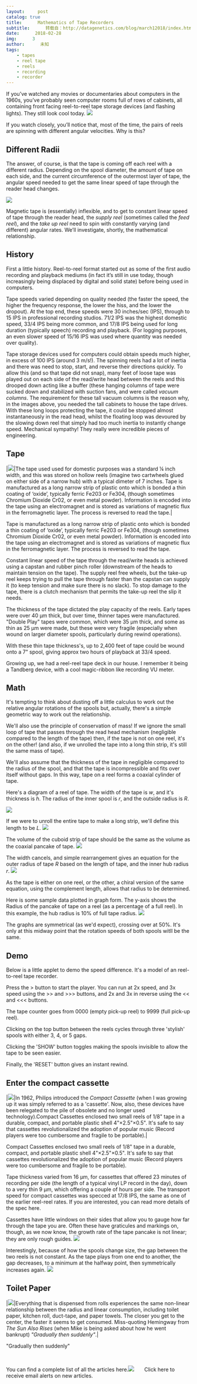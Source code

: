 ```yaml
---
layout:     post
catalog: true
title:      Mathematics of Tape Recorders
subtitle:      转载自：http://datagenetics.com/blog/march12018/index.html
date:      2018-02-28
img:      3
author:      未知
tags:
    - tapes
    - reel tape
    - reels
    - recording
    - recorder
---
```


If you’ve watched any movies or documentaries about computers in the 1960s, you’ve probably seen computer rooms full of rows of cabinets, all containing front facing reel-to-reel tape storage devices (and flashing lights). They still look cool today.
![](http://datagenetics.com/blog/march12018/ch.jpg)


If you watch closely, you’ll notice that, most of the time, the pairs of reels are spinning with different angular velocities. Why is this?

## Different Radii

The answer, of course, is that the tape is coming off each reel with a different radius. Depending on the spool diameter, the amount of tape on each side, and the current circumference of the outermost layer of tape, the angular speed needed to get the same linear speed of tape through the reader head changes.

![](http://datagenetics.com/blog/march12018/d1.png)



Magnetic tape is (essentially) inflexible, and to get to constant linear speed of tape through the reader head, the *supply reel* (sometimes called the *feed reel*), and the *take up reel* need to spin with constantly varying (and different) angular rates. We’ll investigate, shortly, the mathematical relationship.

## History

First a little history. Reel-to-reel format started out as some of the first audio recording and playback mediums (in fact it’s still in use today, though increasingly being displaced by digital and solid state) before being used in computers.

Tape speeds varied depending on quality needed (the faster the speed, the higher the frequency response, the lower the hiss, and the lower the dropout). At the top end, these speeds were 30 inches/sec (IPS), through to 15 IPS in professional recording studios. 71/2 IPS was the highest domestic speed, 33/4 IPS being more common, and 17/8 IPS being used for long duration (typically speech) recording and playback. (For logging purposes, an even slower speed of 15/16 IPS was used where quantity was needed over quality).

Tape storage devices used for computers could obtain speeds much higher, in excess of 100 IPS (around 3 m/s!). The spinning reels had a lot of inertia and there was need to stop, start, and reverse their directions quickly. To allow this (and so that tape did not snap), many feet of loose tape was played out on each side of the read/write head between the reels and this drooped down acting like a buffer (these hanging columns of tape were sucked down and stabilized with suction fans, and were called *vacuum columns*. The requirement for these tall vacuum columns is the reason why, in the images above, you needed the tall cabinets to house the tape drives. With these long loops protecting the tape, it could be stopped almost instantaneously in the read head, whilst the floating loop was devoured by the slowing down reel that simply had too much inertia to instantly change speed. Mechanical sympathy! They really were incredible pieces of engineering.

## Tape
|![](http://datagenetics.com/blog/march12018/reelt.jpg)|The tape used used for domestic purposes was a standard ¼ inch width, and this was stored on hollow reels (imagine two cartwheels glued on either side of a narrow hub) with a typical dimeter of 7 inches. Tape is manufactured as a long narrow strip of plastic onto which is bonded a thin coating of ‘oxide’, typically ferric Fe203 or Fe304, (though sometimes Chromium Dioxide Cr02, or even metal powder). Information is encoded into the tape using an electromagnet and is stored as variations of magnetic flux in the ferromagnetic layer. The process is reversed to read the tape.|

Tape is manufactured as a long narrow strip of plastic onto which is bonded a thin coating of ‘oxide’, typically ferric Fe203 or Fe304, (though sometimes Chromium Dioxide Cr02, or even metal powder). Information is encoded into the tape using an electromagnet and is stored as variations of magnetic flux in the ferromagnetic layer. The process is reversed to read the tape.

Constant linear speed of the tape through the read/write heads is achieved using a capstan and rubber pinch roller (downstream of the heads to maintain tension on the tape). The supply reel free wheels, but the take-up reel keeps trying to pull the tape through faster than the capstan can supply it (to keep tension and make sure there is no slack). To stop damage to the tape, there is a clutch mechanism that permits the take-up reel the slip it needs.

The thickness of the tape dictated the play capacity of the reels. Early tapes were over 40 µm thick, but over time, thinner tapes were manufactured. "Double Play" tapes were common, which were 35 µm thick, and some as thin as 25 µm were made, but these were very fragile (especially when wound on larger diameter spools, particularly during rewind operations).

With these thin tape thickness's, up to 2,400 feet of tape could be wound onto a 7" spool, giving approx two hours of playback at 33/4 speed. 

Growing up, we had a reel-reel tape deck in our house. I remember it being a Tandberg device, with a cool magic-ribbon like recording VU meter.

## Math

It's tempting to think about dusting off a little calculus to work out the relative angular rotations of the spools but, actually, there's a simple geometric way to work out the relationship.

We'll also use the principle of conservation of mass! If we ignore the small loop of tape that passes through the read head mechanism (negligible compared to the length of the tape) then, if the tape is not on one reel, it's on the other! (and also, if we unrolled the tape into a long thin strip, it's still the same mass of tape). 

We'll also assume that the thickness of the tape in negligible compared to the radius of the spool, and that the tape is incompressible and fits over itself without gaps. In this way, tape on a reel forms a coaxial cylinder of tape. 

Here's a diagram of a reel of tape. The width of the tape is *w*, and it's thickness is *h*. The radius of the inner spool is *r*, and the outside radius is *R*.

![](http://datagenetics.com/blog/march12018/ring.png)



If we were to unroll the entire tape to make a long strip, we'll define this length to be *L*.
![](http://datagenetics.com/blog/march12018/equiv.png)


The volume of the cuboid strip of tape should be the same as the volume as the coaxial pancake of tape.
![](http://datagenetics.com/blog/march12018/eq0.png)


The width cancels, and simple rearrangement gives an equation for the outer radius of tape *R* based on the length of tape, and the inner hub radius *r*.
![](http://datagenetics.com/blog/march12018/eq1.png)


As the tape is either on one reel, or the other, a chiral version of the same equation, using the complement length, allows that radius to be determined.

Here is some sample data plotted in graph form. The y-axis shows the Radius of the pancake of tape on a reel (as a percentage of a full reel). In this example, the hub radius is 10% of full tape radius.
![](http://datagenetics.com/blog/march12018/g1.png)


The graphs are symmetrical (as we'd expect), crossing over at 50%. It's only at this midway point that the rotation speeds of both spools witll be the same.

## Demo

Below is a little applet to demo the speed difference. It's a model of an reel-to-reel tape recorder.

Press the > button to start the player. You can run at 2x speed, and 3x speed using the >> and >>> buttons, and 2x and 3x in reverse using the << and <<< buttons.

The tape counter goes from 0000 (empty pick-up reel) to 9999 (full pick-up reel).

Clicking on the top button between the reels cycles through three 'stylish' spools with either 3, 4, or 5 gaps.

Clicking the 'SHOW' button toggles making the spools invisible to allow the tape to be seen easier.

Finally, the 'RESET' button gives an instant rewind.

## Enter the compact cassette
|![](http://datagenetics.com/blog/march12018/sc.png)|In 1962, Philips introduced the *Compact Cassette* (when I was growing up it was simply referred to as a 'cassette'. Now, also, these devices have been relegated to the pile of obsolete and no longer used technology).Compact Cassettes enclosed two small reels of 1/8" tape in a durable, compact, and portable plastic shell 4"×2.5"×0.5". It's safe to say that cassettes revolutionalized the adoption of popular music (Record players were too cumbersome and fragile to be portable).|

Compact Cassettes enclosed two small reels of 1/8" tape in a durable, compact, and portable plastic shell 4"×2.5"×0.5". It's safe to say that cassettes revolutionalized the adoption of popular music (Record players were too cumbersome and fragile to be portable).

Tape thickness varied from 16 μm, for cassettes that offered 23 minutes of recording per side (the length of a typical vinyl LP record in the day), down to a very thin 9 μm, which offering a couple of hours per side. The transport speed for compact cassettes was specced at 17/8 IPS, the same as one of the earlier reel-reel rates. If you are interested, you can read more details of the spec here.

Cassettes have little windows on their sides that allow you to gauge how far through the tape you are. Often these have graticules and markings on, though, as we now know, the growth rate of the tape pancake is not linear; they are only rough guides.
![](http://datagenetics.com/blog/march12018/ctt.png)


Interestingly, because of how the spools change size, the gap between the two reels is not constant. As the tape plays from one end to another, the gap decreases, to a minimum at the halfway point, then symmetrically increases again. 
![](http://datagenetics.com/blog/march12018/g2.png)


## Toilet Paper
|![](http://datagenetics.com/blog/march12018/tp.png)|Everything that is dispensed from rolls experiences the same non-linear relationship between the radius and linear consumption, including toilet paper, kitchen roll, duct-tape, and paper towels. The closer you get to the center, the faster it seems to get consumed. Miss-quoting Hemingway from *The Sun Also Rises* (when Mike is being asked about how he went bankrupt) *"Gradually then suddenly"*.|

"Gradually then suddenly"









 

You can find a complete list of all the articles here.![](http://datagenetics.com/images/n.gif)
      Click here to receive email alerts on new articles.
